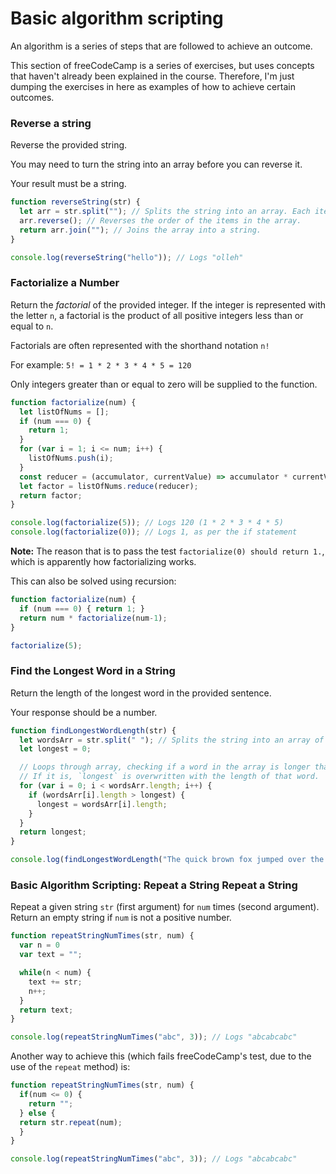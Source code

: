 # Basic algorithm scripting
An algorithm is a series of steps that are followed to achieve an outcome.

This section of freeCodeCamp is a series of exercises, but uses concepts that haven't already been explained in the course. Therefore, I'm just dumping the exercises in here as examples of how to achieve certain outcomes.

### Reverse a string
Reverse the provided string.

You may need to turn the string into an array before you can reverse it.

Your result must be a string.
```js
function reverseString(str) {
  let arr = str.split(""); // Splits the string into an array. Each item in the array is one letter.
  arr.reverse(); // Reverses the order of the items in the array.
  return arr.join(""); // Joins the array into a string.
}

console.log(reverseString("hello")); // Logs "olleh"
```

### Factorialize a Number
Return the *factorial* of the provided integer. If the integer is represented with the letter `n`, a factorial is the product of all positive integers less than or equal to `n`.

Factorials are often represented with the shorthand notation `n!`

For example: `5! = 1 * 2 * 3 * 4 * 5 = 120`

Only integers greater than or equal to zero will be supplied to the function.

```js
function factorialize(num) {
  let listOfNums = [];
  if (num === 0) {
    return 1;
  }
  for (var i = 1; i <= num; i++) {
    listOfNums.push(i);
  }
  const reducer = (accumulator, currentValue) => accumulator * currentValue;
  let factor = listOfNums.reduce(reducer);
  return factor;
}

console.log(factorialize(5)); // Logs 120 (1 * 2 * 3 * 4 * 5)
console.log(factorialize(0)); // Logs 1, as per the if statement
```
**Note:** The reason that is to pass the test `factorialize(0) should return 1.`, which is apparently how factorializing works.

This can also be solved using recursion:
```js
function factorialize(num) {
  if (num === 0) { return 1; }
  return num * factorialize(num-1);
}

factorialize(5);
```

### Find the Longest Word in a String
Return the length of the longest word in the provided sentence.

Your response should be a number.
```js
function findLongestWordLength(str) {
  let wordsArr = str.split(" "); // Splits the string into an array of individual words.
  let longest = 0;

  // Loops through array, checking if a word in the array is longer than the value of `longest`
  // If it is, `longest` is overwritten with the length of that word.
  for (var i = 0; i < wordsArr.length; i++) {
    if (wordsArr[i].length > longest) {
      longest = wordsArr[i].length;
    }
  }
  return longest;
}

console.log(findLongestWordLength("The quick brown fox jumped over the lazy dog")); // 6 (number of characters in the longest word, "jumped")
```

### Basic Algorithm Scripting: Repeat a String Repeat a String
Repeat a given string `str` (first argument) for `num` times (second argument). Return an empty string if `num` is not a positive number.

```js
function repeatStringNumTimes(str, num) {
  var n = 0
  var text = "";

  while(n < num) {
    text += str;
    n++;
  }
  return text;
}

console.log(repeatStringNumTimes("abc", 3)); // Logs "abcabcabc"
```

Another way to achieve this (which fails freeCodeCamp's test, due to the use of the `repeat` method) is:
```js
function repeatStringNumTimes(str, num) {
  if(num <= 0) {
    return "";
  } else {
  return str.repeat(num);
  }
}

console.log(repeatStringNumTimes("abc", 3)); // Logs "abcabcabc"
```
